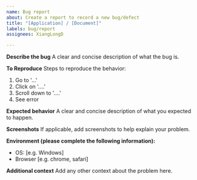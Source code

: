 ```yaml
---
name: Bug report
about: Create a report to record a new bug/defect
title: "[Application] / [Document]"
labels: bug/report
assignees: XiangLongD

---
```


**Describe the bug**
A clear and concise description of what the bug is.

**To Reproduce**
Steps to reproduce the behavior:
1. Go to '...'
2. Click on '....'
3. Scroll down to '....'
4. See error

**Expected behavior**
A clear and concise description of what you expected to happen.

**Screenshots**
If applicable, add screenshots to help explain your problem.

**Environment (please complete the following information):**
 - OS: [e.g. Windows]
 - Browser [e.g. chrome, safari]

**Additional context**
Add any other context about the problem here.
